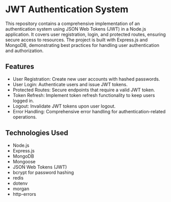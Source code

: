 # JWT Authentication System

This repository contains a comprehensive implementation of an authentication system using JSON Web Tokens (JWT) in a Node.js application. It covers user registration, login, and protected routes, ensuring secure access to resources. The project is built with Express.js and MongoDB, demonstrating best practices for handling user authentication and authorization.

## Features

- User Registration: Create new user accounts with hashed passwords.
- User Login: Authenticate users and issue JWT tokens.
- Protected Routes: Secure endpoints that require a valid JWT token.
- Token Refresh: Implement token refresh functionality to keep users logged in.
- Logout: Invalidate JWT tokens upon user logout.
- Error Handling: Comprehensive error handling for authentication-related operations.

## Technologies Used

- Node.js
- Express.js
- MongoDB
- Mongoose
- JSON Web Tokens (JWT)
- bcrypt for password hashing
- redis
- dotenv
- morgan
- http-errors
